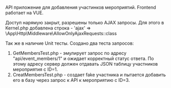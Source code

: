 API приложение для добавления участинков мероприятий.
Frontend работает на VUE.

Доступ нарямую закрыт, разрешены только AJAX запросы.
Для этого в Kernel.php добавлена строка - 'ajax' => \App\Http\Middleware\AllowOnlyAjaxRequests::class

Так же в наличие Unit тесты. Создано два теста запросов:
1. GetMembersTest.php - эмулирует запрос по адресу "api/event_members/1" и ожидает корректный статус ответа.
 По этому адресу сервер должен отдавать JSON таблицу участников мероприятия с ID=1.
2. CreatMembersTest.php - создает fake участника и пытается добавить его в базу через запрос к API к мероприятию с ID=3.